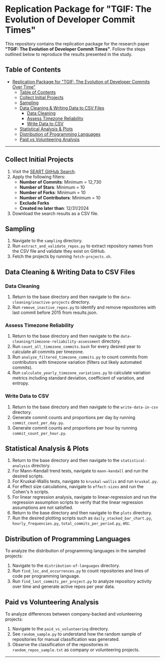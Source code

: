 # Replication Package for "TGIF: The Evolution of Developer Commit Times"

This repository contains the replication package for the research paper **"TGIF: The Evolution of Developer Commit Times"**. Follow the steps outlined below to reproduce the results presented in the study.

## Table of Contents

- [Replication Package for "TGIF: The Evolution of Developer Commits Over Time"](#replication-package-for-tgif-the-evolution-of-developer-commits-over-time)
  - [Table of Contents](#table-of-contents)
  - [Collect Initial Projects](#collect-initial-projects)
  - [Sampling](#sampling)
  - [Data Cleaning \& Writing Data to CSV Files](#data-cleaning--writing-data-to-csv-files)
    - [Data Cleaning](#data-cleaning)
    - [Assess Timezone Reliability](#assess-timezone-reliability)
    - [Write Data to CSV](#write-data-to-csv)
  - [Statistical Analysis \& Plots](#statistical-analysis--plots)
  - [Distribution of Programming Languages](#distribution-of-programming-languages)
  - [Paid vs Volunteering Analysis](#paid-vs-volunteering-analysis)

---

## Collect Initial Projects

1. Visit the [SEART GitHub Search](https://seart-ghs.si.usi.ch/).
2. Apply the following filters:
   - **Number of Commits**: Minimum = 12,730
   - **Number of Stars**: Minimum = 10
   - **Number of Forks**: Minimum = 10
   - **Number of Contributors**: Minimum = 10
   - **Exclude Forks**
   - **Created no later than**: 12/31/2024
3. Download the search results as a CSV file.

## Sampling

1. Navigate to the `sampling` directory.
2. Run `extract_and_validate_repos.py` to extract repository names from the CSV file and validate they exist on GitHub.
3. Fetch the projects by running `fetch-projects.sh`.

## Data Cleaning & Writing Data to CSV Files

### Data Cleaning

1. Return to the base directory and then navigate to the `data-cleaning/inactive-projects` directory.
2. Run `remove_inactive_repos.py` to identify and remove repositories with last commit before 2015 from results.json.

### Assess Timezone Reliability

1. Return to the base directory and then navigate to the `data-cleaning/timezone-reliability-assessment` directory.
2. Run `count_all_timezone_commits.bash` for every desired year to calculate all commits per timezone.
3. Run `analyze_filtered_timezone_commits.py` to count commits from contributors with timezone variation (filters out likely automated commits).
4. Run `calculate_yearly_timezone_variations.py` to calculate variation metrics including standard deviation, coefficient of variation, and entropy.

### Write Data to CSV

1. Return to the base directory and then navigate to the `write-data-in-csv` directory.
2. Generate commit counts and proportions per day by running `commit_count_per_day.py`.
3. Generate commit counts and proportions per hour by running `commit_count_per_hour.py`.

## Statistical Analysis & Plots

1. Return to the base directory and then navigate to the `statistical-analysis` directory.
2. For Mann-Kendall trend tests, navigate to `mann-kendall` and run the desired scripts.
3. For Kruskal-Wallis tests, navigate to `kruskal-wallis` and run `kruskal.py`.
4. For effect size calculations, navigate to `effect-sizes` and run the Cohen's h scripts.
5. For linear regression analysis, navigate to linear-regression and run the regression assumption scripts to verify that the linear regression assumptions are not satisfied.
6. Return to the base directory and then navigate to the `plots` directory.
7. Run the desired plotting scripts such as `daily_stacked_bar_chart.py`, `hourly_frequencies.py`, `total_commits_per_period.py`, etc.


## Distribution of Programming Languages

To analyze the distribution of programming languages in the sampled projects:

1. Navigate to the `distribution-of-languages` directory.
2. Run `find_loc_and_occurrences.py` to count repositories and lines of code per programming language.
3. Run `find_last_commits_per_project.py` to analyze repository activity over time and generate active repos per year data.

## Paid vs Volunteering Analysis

To analyze differences between company-backed and volunteering projects:

1. Navigate to the `paid_vs_volunteering` directory.
2. See `random_sample.py` to understand how the random sample of repositories for manual classification was generated.
3. Observe the  classification of  the repositories in `random_repos_sample.txt` as company or volunteering projects.

---
